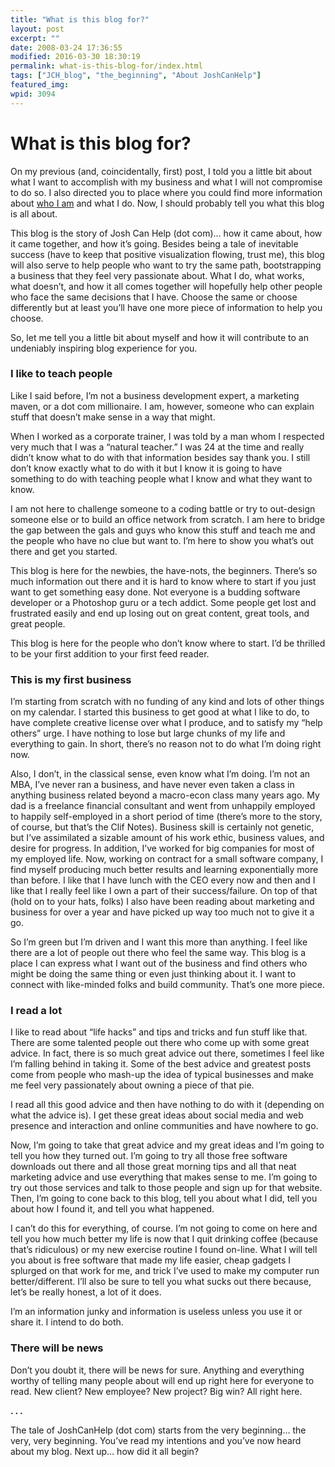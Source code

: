 ```yaml
---
title: "What is this blog for?"
layout: post
excerpt: ""
date: 2008-03-24 17:36:55
modified: 2016-03-30 18:30:19
permalink: what-is-this-blog-for/index.html
tags: ["JCH_blog", "the_beginning", "About JoshCanHelp"]
featured_img: 
wpid: 3094
---
```


# What is this blog for?

On my previous (and, coincidentally, first) post, I told you a little bit about what I want to accomplish with my business and what I will not compromise to do so. I also directed you to place where you could find more information about [who I am](/about) and what I do. Now, I should probably tell you what this blog is all about.

This blog is the story of Josh Can Help (dot com)… how it came about, how it came together, and how it’s going. Besides being a tale of inevitable success (have to keep that positive visualization flowing, trust me), this blog will also serve to help people who want to try the same path, bootstrapping a business that they feel very passionate about. What I do, what works, what doesn’t, and how it all comes together will hopefully help other people who face the same decisions that I have. Choose the same or choose differently but at least you’ll have one more piece of information to help you choose.

So, let me tell you a little bit about myself and how it will contribute to an undeniably inspiring blog experience for you.

### I like to teach people

Like I said before, I’m not a business development expert, a marketing maven, or a dot com millionaire. I am, however, someone who can explain stuff that doesn’t make sense in a way that might.

When I worked as a corporate trainer, I was told by a man whom I respected very much that I was a “natural teacher.” I was 24 at the time and really didn’t know what to do with that information besides say thank you. I still don’t know exactly what to do with it but I know it is going to have something to do with teaching people what I know and what they want to know.

I am not here to challenge someone to a coding battle or try to out-design someone else or to build an office network from scratch. I am here to bridge the gap between the gals and guys who know this stuff and teach me and the people who have no clue but want to. I’m here to show you what’s out there and get you started.

This blog is here for the newbies, the have-nots, the beginners. There’s so much information out there and it is hard to know where to start if you just want to get something easy done. Not everyone is a budding software developer or a Photoshop guru or a tech addict. Some people get lost and frustrated easily and end up losing out on great content, great tools, and great people.

This blog is here for the people who don’t know where to start. I’d be thrilled to be your first addition to your first feed reader.

### This is my first business

I’m starting from scratch with no funding of any kind and lots of other things on my calendar. I started this business to get good at what I like to do, to have complete creative license over what I produce, and to satisfy my “help others” urge. I have nothing to lose but large chunks of my life and everything to gain. In short, there’s no reason not to do what I’m doing right now.

Also, I don’t, in the classical sense, even know what I’m doing. I’m not an MBA, I’ve never ran a business, and have never even taken a class in anything business related beyond a macro-econ class many years ago. My dad is a freelance financial consultant and went from unhappily employed to happily self-employed in a short period of time (there’s more to the story, of course, but that’s the Clif Notes). Business skill is certainly not genetic, but I’ve assimilated a sizable amount of his work ethic, business values, and desire for progress. In addition, I’ve worked for big companies for most of my employed life. Now, working on contract for a small software company, I find myself producing much better results and learning exponentially more than before. I like that I have lunch with the CEO every now and then and I like that I really feel like I own a part of their success/failure. On top of that (hold on to your hats, folks) I also have been reading about marketing and business for over a year and have picked up way too much not to give it a go.

So I’m green but I’m driven and I want this more than anything. I feel like there are a lot of people out there who feel the same way. This blog is a place I can express what I want out of the business and find others who might be doing the same thing or even just thinking about it. I want to connect with like-minded folks and build community. That’s one more piece.

### I read a lot

I like to read about “life hacks” and tips and tricks and fun stuff like that. There are some talented people out there who come up with some great advice. In fact, there is so much great advice out there, sometimes I feel like I’m falling behind in taking it. Some of the best advice and greatest posts come from people who mash-up the idea of typical businesses and make me feel very passionately about owning a piece of that pie.

I read all this good advice and then have nothing to do with it (depending on what the advice is). I get these great ideas about social media and web presence and interaction and online communities and have nowhere to go.

Now, I’m going to take that great advice and my great ideas and I’m going to tell you how they turned out. I’m going to try all those free software downloads out there and all those great morning tips and all that neat marketing advice and use everything that makes sense to me. I’m going to try out those services and talk to those people and sign up for that website. Then, I’m going to cone back to this blog, tell you about what I did, tell you about how I found it, and tell you what happened.

I can’t do this for everything, of course. I’m not going to come on here and tell you how much better my life is now that I quit drinking coffee (because that’s ridiculous) or my new exercise routine I found on-line. What I will tell you about is free software that made my life easier, cheap gadgets I splurged on that work for me, and trick I’ve used to make my computer run better/different. I’ll also be sure to tell you what sucks out there because, let’s be really honest, a lot of it does.

I’m an information junky and information is useless unless you use it or share it. I intend to do both.

### There will be news

Don’t you doubt it, there will be news for sure. Anything and everything worthy of telling many people about will end up right here for everyone to read. New client? New employee? New project? Big win? All right here.

**. . .**

The tale of JoshCanHelp (dot com) starts from the very beginning… the very, very beginning. You’ve read my intentions and you’ve now heard about my blog. Next up… how did it all begin?